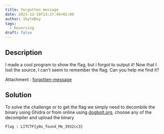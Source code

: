 ```yaml
---
title: forgotten message
date: 2023-12-10T13:37:49+02:00
author: 1byteBoy
tags:
  - Reversing
draft: false
---
```


## Description

I made a cool program to show the flag, but i forgot to output it! Now that I lost the source, I can't seem to remember the flag. Can you help me find it?

Attachment : [forgotten-message](https://drive.google.com/uc?export=download&id=114-SdmAsIVyLzwGFMjLWzF3n4CNyyKGW&name=forgotten-message)

## Solution

To solve the challenge or to get the flag we simply need to decombile the binary using Ghidra or from online using [dogbolt.org](https://dogbolt.org/), choose any of the decompiler and upload the binary 

```
Flag : LITCTF{y0u_found_Me_3932cc3}
```